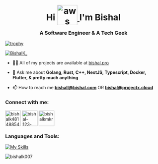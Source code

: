 
<h1 align="center">Hi 
<a href="https://aws.amazon.com" target="_blank" rel="noreferrer"> <img src="https://i.postimg.cc/D0MHp4s1/wave-hand.gif" alt="aws" width="65" height="65" style="transform: translateY(15px);"/> </a>
 I'm Bishal</h1>  
<h3 align="center">A Software Engineer & A Tech Geek</h3>  
  
[![trophy](https://github-profile-trophy.vercel.app/?username=BishalK007&theme=onedark&title=MultiLanguage,Joined2020,Commits,Experience)](https://github.com/ryo-ma/github-profile-trophy)

  
<p align="left"> <a href="https://x.com/BishalK_" target="blank"><img src="https://img.shields.io/twitter/follow/BishalK_?logo=twitter&style=for-the-badge" alt="BishalK_" /></a> </p>  
  
- 👨‍💻 All of my projects are available at [bishal.pro](https://bishal.pro/)  
  
- 💬 Ask me about **Golang, Rust, C++, NextJS, Typescript, Docker, Flutter, & pretty much anything**  
  
- 📫 How to reach me **bishall@bishal.com** OR **bishal@projectx.cloud**  
  
<h3 align="left">Connect with me:</h3>  
<p align="left">  
<a href="https://twitter.com/BishalK_" target="blank"><img align="center" src="https://i.postimg.cc/vDRwh2pW/TWITTERX.gif" alt="bishalk48148854" height="50" width="50" /></a> <a href="https://linkedin.com/in/bishal-123-karmakar" target="blank"><img align="center" src="https://i.postimg.cc/qRDHWvCX/linkdin.png" alt="bishal-123-karmakar" height="50" width="50" /></a>  <a href="https://instagram.com/bishalkmkr" target="blank"><img align="center" src="https://i.postimg.cc/DZQmksck/instagram.gif" alt="bishalkmkr" height="50" width="50" /></a>  
</p>  
  
<h3 align="left">Languages and Tools:</h3>  

[![My Skills](https://skillicons.dev/icons?i=nix,golang,docker,rust,cpp,bash,typescript,nextjs,react,js,html,css,kubernetes,aws,gcp,azure,mongodb,postgresql,flutter,dart,linux)](https://skillicons.dev)

  
<p><img align="left" src="https://github-readme-stats.vercel.app/api/top-langs?username=bishalk007&show_icons=true&locale=en&layout=compact&hide=css" alt="bishalk007" /></p>  
